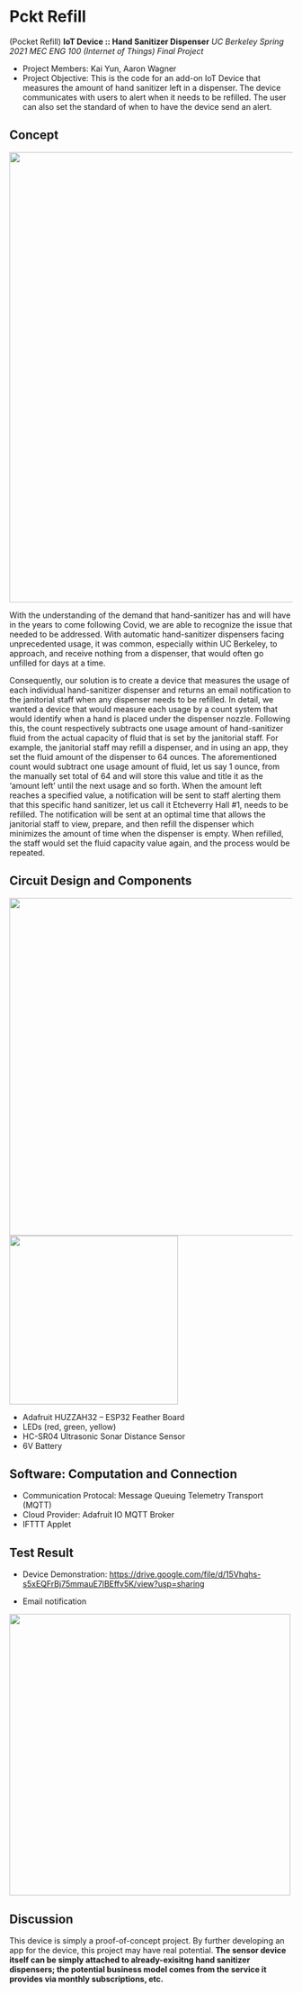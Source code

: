 # Pckt Refill
(Pocket Refill)
**IoT Device :: Hand Sanitizer Dispenser**
_UC Berkeley Spring 2021 MEC ENG 100 (Internet of Things) Final Project_

- Project Members: Kai Yun, Aaron Wagner
- Project Objective: This is the code for an add-on IoT Device that measures the amount of hand sanitizer left in a dispenser. The device communicates with users to alert when it needs to be refilled. The user can also set the standard of when to have the device send an alert.

## Concept
<img src="https://user-images.githubusercontent.com/70457814/112840763-b04c6900-90da-11eb-9ea5-3ade7bda4b37.png" width=800x>

With the understanding of the demand that hand-sanitizer has and will have in the years to come following Covid, we are able to recognize the issue that needed to be addressed. With automatic hand-sanitizer dispensers facing unprecedented usage, it was common, especially within UC Berkeley, to approach, and receive nothing from a dispenser, that would often go unfilled for days at a time.

Consequently, our solution is to create a device that measures the usage of each individual hand-sanitizer dispenser and returns an email notification to the janitorial staff when any dispenser needs to be refilled. In detail, we wanted a device that would measure each usage by a count system that would identify when a hand is placed under the dispenser nozzle. Following this, the count respectively subtracts one usage amount of hand-sanitizer fluid from the actual capacity of fluid that is set by the janitorial staff. For example, the janitorial staff may refill a dispenser, and in using an app, they set the fluid amount of the dispenser to 64 ounces. The aforementioned count would subtract one usage amount of fluid, let us say 1 ounce, from the manually set total of 64 and will store this value and title it as the ‘amount left’ until the next usage and so forth. When the amount left reaches a specified value, a notification will be sent to staff alerting them that this specific hand sanitizer, let us call it Etcheverry Hall #1, needs to be refilled. The notification will be sent at an optimal time that allows the janitorial staff to view, prepare, and then refill the dispenser which minimizes the amount of time when the dispenser is empty. When refilled, the staff would set the fluid capacity value again, and the process would be repeated.

## Circuit Design and Components
<img src="https://user-images.githubusercontent.com/70457814/140209928-113f08f0-2944-4458-b916-c5eb55f9f6b4.png" width=600px>
<img src="https://user-images.githubusercontent.com/70457814/140209958-8b8bb0f5-bdb9-4024-a5c4-9f22d979e8e6.png" width=300px>

- Adafruit HUZZAH32 – ESP32 Feather Board
- LEDs (red, green, yellow)
- HC-SR04 Ultrasonic Sonar Distance Sensor
- 6V Battery

## Software: Computation and Connection
- Communication Protocal: Message Queuing Telemetry Transport (MQTT)
- Cloud Provider: Adafruit IO MQTT Broker
- IFTTT Applet

## Test Result
- Device Demonstration:
https://drive.google.com/file/d/15Vhqhs-s5xEQFrBj75mmauE7lBEffv5K/view?usp=sharing

- Email notification
<img src="https://user-images.githubusercontent.com/70457814/140216300-e1781437-d7f1-4873-823d-b863dbaf143a.png" width=500px>

## Discussion
This device is simply a proof-of-concept project. By further developing an app for the device, this project may have real potential. **The sensor device itself can be simply attached to already-exisitng hand sanitizer dispensers; the potential business model comes from the service it provides via monthly subscriptions, etc.** 
